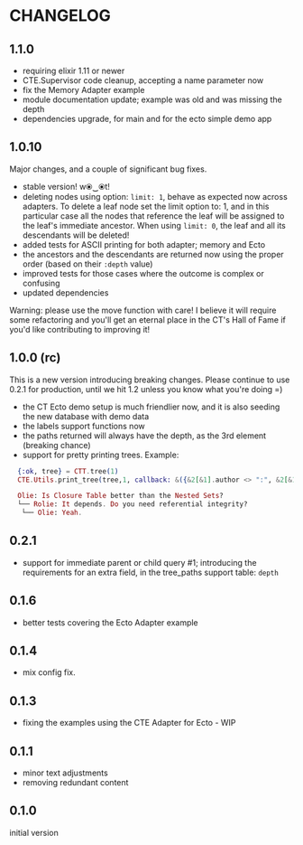 # CHANGELOG

## 1.1.0

- requiring elixir 1.11 or newer
- CTE.Supervisor code cleanup, accepting a name parameter now
- fix the Memory Adapter example
- module documentation update; example was old and was missing the depth
- dependencies upgrade, for main and for the ecto simple demo app

## 1.0.10

Major changes, and a couple of significant bug fixes.

- stable version! w⦿‿⦿t!
- deleting nodes using option: `limit: 1`, behave as expected now across adapters. To delete a leaf node set the limit option to: 1, and in this particular case all the nodes that reference the leaf will be assigned to the leaf's immediate ancestor. When using `limit: 0`, the leaf and all its descendants will be deleted!
- added tests for ASCII printing for both adapter; memory and Ecto
- the ancestors and the descendants are returned now using the proper order (based on their `:depth` value)
- improved tests for those cases where the outcome is complex or confusing
- updated dependencies

Warning: please use the move function with care! I believe it will require some refactoring and you'll get an eternal place in the CT's Hall of Fame if you'd like contributing to improving it!

## 1.0.0 (rc)

This is a new version introducing breaking changes. Please continue to use 0.2.1 for production, until we hit 1.2 unless you know what you're doing =)

- the CT Ecto demo setup is much friendlier now, and it is also seeding the new database with demo data
- the labels support functions now
- the paths returned will always have the depth, as the 3rd element (breaking chance)
- support for pretty printing trees. Example:

```elixir
  {:ok, tree} = CTT.tree(1)
  CTE.Utils.print_tree(tree,1, callback: &({&2[&1].author <> ":", &2[&1].comment}))

  Olie: Is Closure Table better than the Nested Sets?
  └── Rolie: It depends. Do you need referential integrity?
   └── Olie: Yeah.
```

## 0.2.1

- support for immediate parent or child query #1; introducing the requirements for an extra field, in the tree_paths support table: `depth`

## 0.1.6

- better tests covering the Ecto Adapter example

## 0.1.4

- mix config fix.

## 0.1.3

- fixing the examples using the CTE Adapter for Ecto - WIP

## 0.1.1

- minor text adjustments
- removing redundant content

## 0.1.0

initial version
